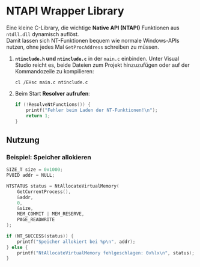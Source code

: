 # NTAPI Wrapper Library

Eine kleine C-Library, die wichtige **Native API (NTAPI)** Funktionen aus `ntdll.dll` dynamisch auflöst.  
Damit lassen sich NT-Funktionen bequem wie normale Windows-APIs nutzen, ohne jedes Mal `GetProcAddress` schreiben zu müssen.

1. **`ntinclude.h` und `ntinclude.c`** in der `main.c` einbinden.
   Unter Visual Studio reicht es, beide Dateien zum Projekt hinzuzufügen
   oder auf der Kommandozeile zu kompilieren:

   ```
   cl /EHsc main.c ntinclude.c
   ```

2. Beim Start **Resolver aufrufen**:

   ```c
   if (!ResolveNtFunctions()) {
       printf("Fehler beim Laden der NT-Funktionen!\n");
       return 1;
   }
   ```

## Nutzung

### Beispiel: Speicher allokieren

```c
SIZE_T size = 0x1000;
PVOID addr = NULL;

NTSTATUS status = NtAllocateVirtualMemory(
    GetCurrentProcess(),
    &addr,
    0,
    &size,
    MEM_COMMIT | MEM_RESERVE,
    PAGE_READWRITE
);

if (NT_SUCCESS(status)) {
    printf("Speicher allokiert bei %p\n", addr);
} else {
    printf("NtAllocateVirtualMemory fehlgeschlagen: 0x%lx\n", status);
}
```

  
